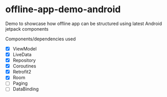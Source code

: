 # offline-app-demo-android

Demo to showcase how offline app can be structured using latest Android jetpack components

Components/dependencies used
- [x] ViewModel
- [x] LiveData
- [x] Repository
- [x] Coroutines
- [x] Retrofit2
- [x] Room
- [ ] Paging
- [ ] DataBinding
